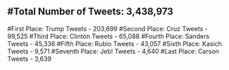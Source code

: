 #Total Number of Tweets: 3,438,973 
---
#First Place: Trump Tweets - 203,699
#Second Place: Cruz Tweets - 99,525
#Third Place: Clinton Tweets - 65,088
#Fourth Place: Sanders Tweets - 45,336
#Fifth Place: Rubio Tweets - 43,057
#Sixth Place: Kasich Tweets - 9,571
#Seventh Place: Jeb! Tweets - 4,640
#Last Place: Carson Tweets - 3,639
